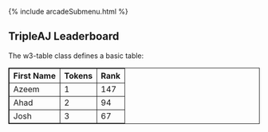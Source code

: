 {% include arcadeSubmenu.html %}

<!DOCTYPE html>
<html>
<title>W3.CSS</title>
<meta name="viewport" content="width=device-width, initial-scale=1">
<link rel="stylesheet" href="https://www.w3schools.com/w3css/4/w3.css">
<body>
<style>
    table, th, td {
  border: 1px solid;
}
</style>
<div class="w3-container">
  <h2>TripleAJ Leaderboard</h2>
  <p>The w3-table class defines a basic table:</p>

  <table class="w3-table">
    <tr>
      <th>First Name</th>
      <th>Tokens</th>
      <th>Rank</th>
    </tr>
    <tr>
      <td>Azeem</td>
      <td>1</td>
      <td>147</td>
    </tr>
    <tr>
      <td>Ahad</td>
      <td>2</td>
      <td>94</td>
    </tr>
    <tr>
      <td>Josh</td>
      <td>3</td>
      <td>67</td>
    </tr>
  </table>
</div>

</body>
</html>
